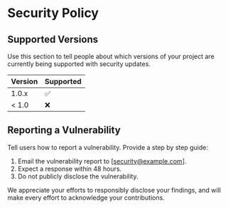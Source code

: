 # Security Policy

## Supported Versions

Use this section to tell people about which versions of your project are currently being supported with security updates.

| Version | Supported          |
| ------- | ------------------ |
| 1.0.x   | :white_check_mark: |
| < 1.0   | :x:                |

## Reporting a Vulnerability

Tell users how to report a vulnerability. Provide a step by step guide:

1. Email the vulnerability report to [security@example.com].
2. Expect a response within 48 hours.
3. Do not publicly disclose the vulnerability.

We appreciate your efforts to responsibly disclose your findings, and will make every effort to acknowledge your contributions.
